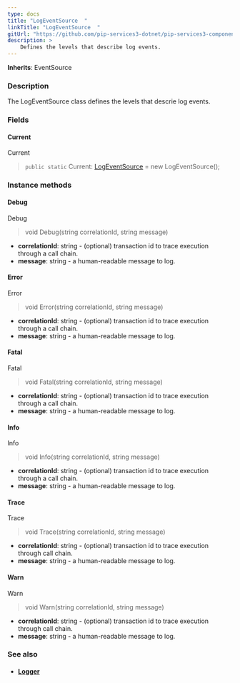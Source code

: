 ```yaml
---
type: docs
title: "LogEventSource  "
linkTitle: "LogEventSource  "
gitUrl: "https://github.com/pip-services3-dotnet/pip-services3-components-dotnet"
description: >
    Defines the levels that describe log events.
---
```


**Inherits**: EventSource

### Description

The LogEventSource class defines the levels that descrie log events.


### Fields

<span class="hide-title-link">

#### Current
Current

> `public static` Current: [LogEventSource]() = new LogEventSource();

</span>

### Instance methods

#### Debug
Debug

> void Debug(string correlationId, string message)

- **correlationId**: string - (optional) transaction id to trace execution through a call chain.
- **message**: string - a human-readable message to log.



#### Error
Error

> void Error(string correlationId, string message)

- **correlationId**: string - (optional) transaction id to trace execution through a call chain.
- **message**: string - a human-readable message to log.


#### Fatal
Fatal

> void Fatal(string correlationId, string message)

- **correlationId**: string - (optional) transaction id to trace execution through a call chain.
- **message**: string - a human-readable message to log.



#### Info
Info

> void Info(string correlationId, string message)

- **correlationId**: string - (optional) transaction id to trace execution through a call chain.
- **message**: string - a human-readable message to log.


#### Trace
Trace

> void Trace(string correlationId, string message)

- **correlationId**: string - (optional) transaction id to trace execution through call chain.
- **message**: string - a human-readable message to log.


#### Warn
Warn

> void Warn(string correlationId, string message)

- **correlationId**: string - (optional) transaction id to trace execution through call chain.
- **message**: string - a human-readable message to log.



### See also
- #### [Logger](../logger)
